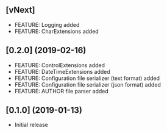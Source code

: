 ## [vNext]
- FEATURE: Logging added
- FEATURE: CharExtensions added

## [0.2.0] (2019-02-16)
- FEATURE: ControlExtensions added
- FEATURE: DateTimeExtensions added
- FEATURE: Configuration file serializer (text format) added
- FEATURE: Configuration file serializer (json format) added
- FEATURE: AUTHOR file parser added

## [0.1.0] (2019-01-13)
- Initial release
